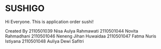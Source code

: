 # SUSHIGO
Hi Everyone. This is application order sushi!

Created By 
2110501039 Nisa Aulya Rahmawati
2110501044 Novita Rahmadhani
2110501046 Neneng Jihan Huwaidaa
2110501047 Fatma Nuris Istiyana
2110501048 Auliya Dewi Safitri